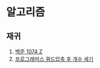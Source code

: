 # 알고리즘
## 재귀
1. [백준 1074 Z](https://www.acmicpc.net/problem/1074)
2. [프로그래머스 쿼드압축 후 개수 세기](https://programmers.co.kr/learn/courses/30/lessons/68936)


